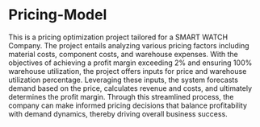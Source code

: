 # Pricing-Model

This is a pricing optimization project tailored for a SMART WATCH Company. The project entails analyzing various pricing factors including material costs, component costs, and warehouse expenses. With the objectives of achieving a profit margin exceeding 2% and ensuring 100% warehouse utilization, the project offers inputs for price and warehouse utilization percentage. Leveraging these inputs, the system forecasts demand based on the price, calculates revenue and costs, and ultimately determines the profit margin. Through this streamlined process, the company can make informed pricing decisions that balance profitability with demand dynamics, thereby driving overall business success.
